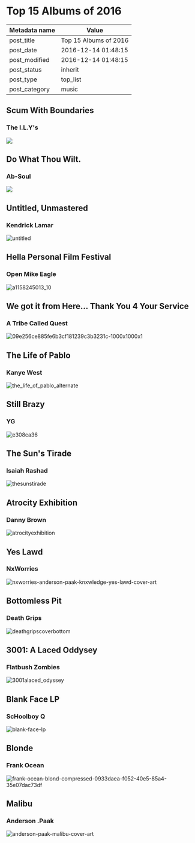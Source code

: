 # Top 15 Albums of 2016

| Metadata name | Value                 |
| ------------- | --------------------- |
| post_title    | Top 15 Albums of 2016 |
| post_date     | 2016-12-14 01:48:15   |
| post_modified | 2016-12-14 01:48:15   |
| post_status   | inherit               |
| post_type     | top_list              |
| post_category | music                 |

## Scum With Boundaries

### The I.L.Y's

![](/blog-posts/images/scum-with-boundaries.jpg)

## Do What Thou Wilt.

### Ab-Soul

![](/blog-posts/images/dwtw.jpg)

## Untitled, Unmastered

### Kendrick Lamar

![untitled](/blog-posts/images/untitled.jpg)

## Hella Personal Film Festival

### Open Mike Eagle

![a1158245013_10](/blog-posts/images/hella-personal.jpg)

## We got it from Here... Thank You 4 Your Service

### A Tribe Called Quest

![09e256ce885fe6b3cf181239c3b3231c-1000x1000x1](/blog-posts/images/atcq.png)

## The Life of Pablo

### Kanye West

![the_life_of_pablo_alternate](/blog-posts/images/tlop.jpeg)

## Still Brazy

### YG

![e308ca36](/blog-posts/images/still-brazy.jpg)

## The Sun's Tirade

### Isaiah Rashad

![thesunstirade](/blog-posts/images/tirade.jpg)

## Atrocity Exhibition

### Danny Brown

![atrocityexhibition](/blog-posts/images/atrocity.jpg)

## Yes Lawd

### NxWorries

![nxworries-anderson-paak-knxwledge-yes-lawd-cover-art](/blog-posts/images/yes-lawd.jpg)

## Bottomless Pit

### Death Grips

![deathgripscoverbottom](/blog-posts/images/bottomless.jpg)

## 3001: A Laced Oddysey

### Flatbush Zombies

![3001alaced_odyssey](/blog-posts/images/laced-odyssey.jpg)

## Blank Face LP

### ScHoolboy Q

![blank-face-lp](/blog-posts/images/blank-face.jpg)

## Blonde

### Frank Ocean

![frank-ocean-blond-compressed-0933daea-f052-40e5-85a4-35e07dac73df](/blog-posts/images/blonde.jpg)

## Malibu

### Anderson .Paak

![anderson-paak-malibu-cover-art](/blog-posts/images/malibu.jpeg)
